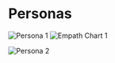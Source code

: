 # Personas

![Persona 1](https://user-images.githubusercontent.com/72778213/98742294-08204880-2363-11eb-9d04-bcc2c59459ef.jpg)
![Empath Chart 1](https://user-images.githubusercontent.com/72778213/98742467-5fbeb400-2363-11eb-8546-652676503e0b.jpg)

![Persona 2](https://user-images.githubusercontent.com/72778213/98742630-9dbbd800-2363-11eb-9bf8-283b6f847b66.jpg)
